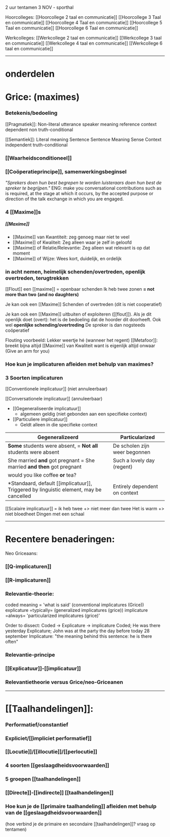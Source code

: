 2 uur tentamen 3 NOV - sporthal

Hoorcolleges:
[[Hoorcollege 2 taal en communicatie]]
[[Hoorcollege 3 Taal en communicatie]]
[[Hoorcollege 4 Taal en communicatie]]
[[Hoorcollege 5 Taal en communicatie]]
[[Hoorcollege 6 Taal en communicatie]]

Werkcolleges:
[[Werkcollege 2 taal en communicatie]]
[[Werkcollege 3 taal en communicatie]]
[[Werkcollege 4 taal en communicatie]]
[[Werkcollege 6 taal en communicatie]]

---
# onderdelen

# Grice: (maximes)

### Betekenis/bedoeling
[[Pragmatiek]]:
	Non-literal
	utterance
	speaker meaning
	reference
	context dependent
	non truth-conditional

[[Semantiek]]:
	Literal meaning
	Sentence
	Sentence Meaning
	Sense
	Context independent
	truth-conditional

### [[Waarheidsconditioneel]]

### [[Coöperatieprincipe]], samenwerkingsbeginsel
*"Sprekers doen hun best begrepen te worden luisteraars doen hun best de spreker te begrijpen."*
ENG: make you conversational contributions such as is required, at the stage at which it occurs, by the accepted purpose or direction of the talk exchange in which you are engaged.

### 4 [[Maxime]]s
##### [[Maxime]]
- [[Maxime]] van Kwantiteit: zeg genoeg maar niet te veel
- [[Maxime]] of Kwaliteit: Zeg alleen waar je zelf in geloofd
- [[Maxime]] of Relatie/Relevantie: Zeg alleen wat relevant is op dat moment
- [[Maxime]] of Wijze: Wees kort, duidelijk, en ordelijk

### in acht nemen, heimelijk schenden/overtreden, openlijk overtreden, terugtrekken

[[Flout]] een [[maxime]] = openbaar schenden
Ik heb twee zonen
**= not more than two**
**(and no daughters)**

Je kan ook een [[Maxime]] Schenden of overtreden (dit is niet cooperatief)

Je kan ook een [[Maxime]] uitbuiten of exploiteren ([[flout]]).
Als je dit openlijk doet (overt): het is de bedoeling dat de hoorder dit doorheeft. Ook wel **openlijke schending/overtreding** De spreker is dan nogsteeds coöperatief


Flouting voorbeeld: Lekker weertje hé (wanneer het regent)
[[Metafoor]]: breekt bijna altijd [[Maxime]] van Kwaliteit want is eigenlijk altijd onwaar (Give an arm for you)

### Hoe kun je implicaturen afleiden met behulp van maximes?



### 3 Soorten implicaturen

[[Conventionele implicatuur]] (niet annuleerbaar)


[[Conversationele implicatuur]] (annuleerbaar)
- [[Gegeneraliseerde implicatuur]]
	- algemeen geldig (niet gebonden aan een specifieke context)
- [[Particuliere implicatuur]]
	- Geldt alleen in die specifieke context

| Gegeneralizeerd                                                                    | Particularized                |
| ---------------------------------------------------------------------------------- | ----------------------------- |
| **Some** students were absent, = **Not all** students were absent                  | De scholen zijn weer begonnen |
| She married **and** got pregnant = She married **and then** got pregnant           | Such a lovely day (regent)    |
| would you like coffee **or** tea?                                                  |                               |
| *Standaard, default [[implicatuur]], Triggered by linguistic element, may be cancelled | Entirely dependent on context |

[[Scalaire implicatuur]] = ik heb twee +> niet meer dan twee
Het is warm +> niet bloedheet
Dingen met een schaal


---


# Recentere benaderingen:

Neo Griceaans:
### [[Q-implicaturen]]


### [[R-implicaturen]]


### Relevantie-theorie:
coded meaning = 'what is said' (conventional implicatures (Grice))
explicature =typically= (generalized implicatures (grice))
implicature =always= 'particularized implicatures (grice)'

Order to dissect:
Coded -> Explicature -> implicature
Coded; He was there yesterday
Explicature; John was at the party the day before today 28 september
Implicature: "the meaning behind this sentence: he is there often"



### Relevantie-principe
### [[Explicatuur]]-[[implicatuur]]

### Relevantietheorie versus Grice/neo-Griceanen

---

# [[Taalhandelingen]]:

### Performatief/constantief
### Expliciet/[[impliciet performatief]]
### [[Locutie]]/[[illocutie]]/[[perlocutie]]



### 4 soorten [[geslaagdheidsvoorwaarden]]
### 5 groepen [[taalhandelingen]]
### [[Directe]]-[[indirecte]] [[taalhandelingen]]
### Hoe kun je de [[primaire taalhandeling]] afleiden met behulp van de [[geslaagdheidsvoorwaarden]]

(hoe verbind je de primaire en secondaire [[taalhandelingen]]? vraag op tentamen)